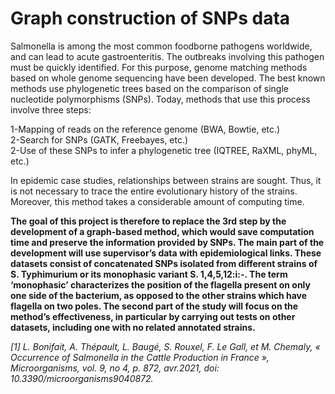 # Graph construction of SNPs data

Salmonella is among the most common foodborne pathogens worldwide, and can lead to acute gastroenteritis. The outbreaks involving this pathogen must be quickly identified. For this purpose, genome matching methods based on whole genome sequencing have been developed. The best known methods use phylogenetic trees based on the comparison of single nucleotide polymorphisms (SNPs). Today, methods that use this process involve three steps:

1-Mapping of reads on the reference genome (BWA, Bowtie, etc.)</br>
2-Search for SNPs (GATK, Freebayes, etc.)</br>
2-Use of these SNPs to infer a phylogenetic tree (IQTREE, RaXML, phyML, etc.)</br>

In epidemic case studies, relationships between strains are sought. Thus, it is not necessary to trace the entire evolutionary history of the strains. Moreover, this method takes a considerable amount of computing time. 

**The goal of this project is therefore to replace the 3rd step by the development of a graph-based method, which would save computation time and preserve the information provided by SNPs.
The main part of the development will use supervisor’s data with epidemiological links. These datasets consist of concatenated SNPs isolated from different strains of S. Typhimurium or its monophasic variant S. 1,4,5,12:i:-. The term ‘monophasic’ characterizes the position of the flagella present on only one side of the bacterium, as opposed to the other strains which have flagella on two poles.
The second part of the study will focus on the method’s effectiveness, in particular by carrying out tests on other datasets, including one with no related annotated strains.**


*[1]	L. Bonifait, A. Thépault, L. Baugé, S. Rouxel, F. Le Gall, et M. Chemaly, « Occurrence of Salmonella in the Cattle Production in France », Microorganisms, vol. 9, no 4, p. 872, avr.2021, doi: 10.3390/microorganisms9040872.*
